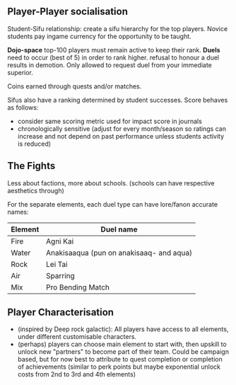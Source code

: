 
## Player-Player socialisation

Student-Sifu relationship: create a sifu hierarchy for the top players. Novice students pay ingame currency for the opportunity to be taught.

**Dojo-space** top-100 players must remain active to keep their rank. **Duels** need to occur (best of 5) in order to rank higher. refusal to honour a duel results in demotion. Only allowed to request duel from your immediate superior.

Coins earned through quests and/or matches.

Sifus also have a ranking determined by student successes. Score behaves as follows:
- consider same scoring metric used for impact score in journals
- chronologically sensitive (adjust for every month/season so ratings can increase and not depend on past performance unless students activity is reduced)

## The Fights

Less about factions, more about schools. (schools can have respective aesthetics through)

For the separate elements, each duel type can have lore/fanon accurate names:

| Element | Duel name                                |
| ------- | ---------------------------------------- |
| Fire    | Agni Kai                                 |
| Water   | Anakisaaqua (pun on anakisaaq- and aqua) |
| Rock    | Lei Tai                                  |
| Air     | Sparring                                 |
| Mix     | Pro Bending Match                        |


## Player Characterisation

- (inspired by Deep rock galactic): All players have access to all elements, under different customisable characters. 
- (perhaps) players can choose main element to start with, then upskill to unlock new "partners" to become part of their team. Could be campaign based, but for now best to attribute to quest completion or completion of achievements (similar to perk points but maybe exponential unlock costs from 2nd to 3rd and 4th elements)


